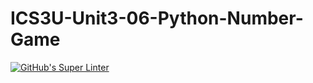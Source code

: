 # ICS3U-Unit3-06-Python-Number-Game

[![GitHub's Super Linter](https://github.com/matthew-meech/ICS3U-Unit3-06-Python-Number-Game/workflows/GitHub's%20Super%20Linter/badge.svg)](https://github.com/matthew-meech/ICS3U-Unit3-06-Python-Number-Game/actions)
